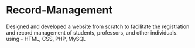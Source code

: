 # Record-Management

Designed and developed a website from scratch to facilitate the registration and record management of students, professors, and other individuals. using - HTML, CSS, PHP, MySQL
